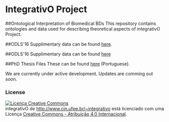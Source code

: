 # IntegrativO Project
##Ontological Interpretation of Biomedical BDs
This repository contains ontologies and data used for describing theoretical aspects of integrativO Project.

##ODLS'16 
Supplimentary data can be found [here](https://github.com/integrativo/ontos/tree/master/ODLS'16).

##ODLS'16 
Supplimentary data can be found [here](https://github.com/integrativo/ontos/tree/master/JBMS%202016%20Submission%20-%20Additional%20files)

##PhD Thesis Files 
These can be found [here](https://github.com/integrativo/ontos/tree/master/PhD%20Dissertation%20Files) (Portuguese).

We are currently under active development.
Updates are comming out soon.


### License
<a rel="license" href="http://creativecommons.org/licenses/by/4.0/"><img alt="Licença Creative Commons" style="border-width:0" src="https://i.creativecommons.org/l/by/4.0/88x31.png" /></a><br /><span xmlns:dct="http://purl.org/dc/terms/" property="dct:title">integrativO</span> de <a xmlns:cc="http://creativecommons.org/ns#" href="http://www.cin.ufpe.br/~integrativo" property="cc:attributionName" rel="cc:attributionURL">http://www.cin.ufpe.br/~integrativo</a> está licenciado com uma Licença <a rel="license" href="http://creativecommons.org/licenses/by/4.0/">Creative Commons - Atribuição 4.0 Internacional</a>.

